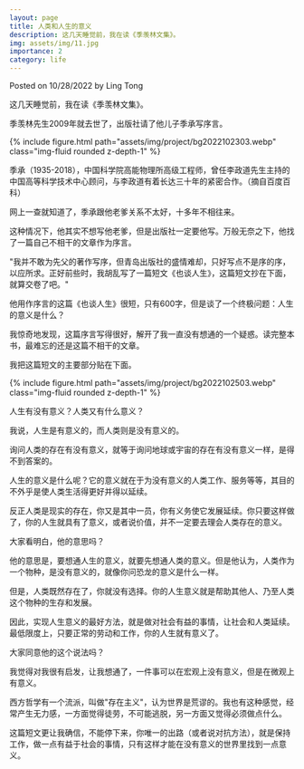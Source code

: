 ```yaml
---
layout: page
title: 人类和人生的意义
description: 这几天睡觉前，我在读《季羡林文集》。
img: assets/img/11.jpg
importance: 2
category: life
---
```


Posted on 10/28/2022 by Ling Tong

这几天睡觉前，我在读《季羡林文集》。

季羡林先生2009年就去世了，出版社请了他儿子季承写序言。

{% include figure.html path="assets/img/project/bg2022102303.webp"  class="img-fluid rounded z-depth-1" %}

季承（1935-2018），中国科学院高能物理所高级工程师，曾任李政道先生主持的中国高等科学技术中心顾问，与李政道有着长达三十年的紧密合作。（摘自百度百科）

网上一查就知道了，季承跟他老爹关系不太好，十多年不相往来。

这种情况下，他其实不想写他老爹，但是出版社一定要他写。万般无奈之下，他找了一篇自己不相干的文章作为序言。

"我并不敢为先父的著作写序，但青岛出版社的盛情难却，只好写点不是序的序，以应所求。正好前些时，我胡乱写了一篇短文《也谈人生》，这篇短文抄在下面，就算交卷了吧。"

他用作序言的这篇《也谈人生》很短，只有600字，但是谈了一个终极问题：人生的意义是什么？

我惊奇地发现，这篇序言写得很好，解开了我一直没有想通的一个疑惑。读完整本书，最难忘的还是这篇不相干的文章。


我把这篇短文的主要部分贴在下面。

{% include figure.html path="assets/img/project/bg2022102503.webp"  class="img-fluid rounded z-depth-1" %}

人生有没有意义？人类又有什么意义？

我说，人生是有意义的，而人类则是没有意义的。

询问人类的存在有没有意义，就等于询问地球或宇宙的存在有没有意义一样，是得不到答案的。

人生的意义是什么呢？它的意义就在于为没有意义的人类工作、服务等等，其目的不外乎是使人类生活得更好并得以延续。

反正人类是现实的存在，你又是其中一员，你有义务使它发展延续。你只要这样做了，你的人生就具有了意义，或者说价值，并不一定要去理会人类存在的意义。

大家看明白，他的意思吗？

他的意思是，要想通人生的意义，就要先想通人类的意义。但是他认为，人类作为一个物种，是没有意义的，就像你问恐龙的意义是什么一样。

但是，人类既然存在了，你就没有选择。你的人生意义就是帮助其他人、乃至人类这个物种的生存和发展。

因此，实现人生意义的最好方法，就是做对社会有益的事情，让社会和人类延续。最低限度上，只要正常的劳动和工作，你的人生就有意义了。

大家同意他的这个说法吗？

我觉得对我很有启发，让我想通了，一件事可以在宏观上没有意义，但是在微观上有意义。

西方哲学有一个流派，叫做"存在主义"，认为世界是荒谬的。我也有这种感觉，经常产生无力感，一方面觉得徒劳，不可能逃脱，另一方面又觉得必须做点什么。

这篇短文更让我确信，不能停下来，你唯一的出路（或者说对抗方法），就是保持工作，做一点有益于社会的事情，只有这样才能在没有意义的世界里找到一点意义。
